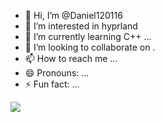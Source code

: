 - 👋 Hi, I’m @Daniel120116
- 👀 I’m interested in hyprland
- 🌱 I’m currently learning C++ ...
- 💞️ I’m looking to collaborate on .
- 📫 How to reach me ...
- 😄 Pronouns: ...
- ⚡ Fun fact: ...

<picture>
  <source
    srcset="https://github-readme-stats.vercel.app/api?username=Daniel120116&show_icons=true&theme=dark"
    media="(prefers-color-scheme: dark)"
  />
  <source
    srcset="https://github-readme-stats.vercel.app/api?username=Daniel120116&show_icons=true"
    media="(prefers-color-scheme: light), (prefers-color-scheme: no-preference)"
  />
  <img src="https://github-readme-stats.vercel.app/api?username=Daniel120116&show_icons=true" />
</picture>





<!---
Daniel120116/Daniel120116 is a ✨ special ✨ repository because its `README.md` (this file) appears on your GitHub profile.
You can click the Preview link to take a look at your changes.
--->
